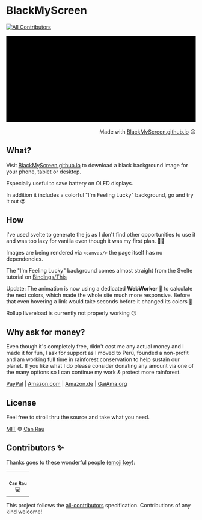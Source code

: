 # BlackMyScreen
<!-- ALL-CONTRIBUTORS-BADGE:START - Do not remove or modify this section -->
[![All Contributors](https://img.shields.io/badge/all_contributors-1-orange.svg?style=flat-square)](#contributors-)
<!-- ALL-CONTRIBUTORS-BADGE:END -->

![BlackMyScreen Logo](assets/BlackMyScreen.png)

<p align="right">
  Made with <a href="https://BlackMyScreen.github.io">BlackMyScreen.github.io</a> 😉
</p>

## What?

Visit [BlackMyScreen.github.io](https://BlackMyScreen.github.io) to download a black background image for your phone, tablet or desktop.

Especially useful to save battery on OLED displays.

In addition it includes a colorful "I'm Feeling Lucky" background, go and try it out 😍

## How

I've used svelte to generate the js as I don't find other opportunities to use it and was too lazy for vanilla even though it was my first plan. 🤷‍♂️

Images are being rendered via `<canvas/>` the page itself has no dependencies.

The "I'm Feeling Lucky" background comes almost straight from the Svelte tutorial on [Bindings/This](https://svelte.dev/tutorial/bind-this)

Update: The animation is now using a dedicated **WebWorker** 🚀 to calculate the next colors, which made the whole site much more responsive. Before that even hovering a link would take seconds before it changed its colors 😬

Rollup livereload is currently not properly working 😕

## Why ask for money?

Even though it's completely free, didn't cost me any actual money and I made it for fun, I ask for support as I moved to Perú, founded a non-profit and am working full time in rainforest conservation to help sustain our planet. If you like what I do please consider donating any amount via one of the many options so I can continue my work & protect more rainforest.

[PayPal](https://www.paypal.com/cgi-bin/webscr?hosted_button_id=5HFKFRYSFPJTU&cmd=_s-xclick)
| [Amazon.com](https://www.amazon.com?&_encoding=UTF8&tag=canrau-20&linkCode=ur2&linkId=ec6f8d1a20517adfd103e9241830c79d&camp=1789&creative=9325) | [Amazon.de](https://www.amazon.de?&_encoding=UTF8&tag=cara0f-21&linkCode=ur2&linkId=174406bdb90287801fab97f7a18e84b3&camp=1638&creative=6742) | [GaiAma.org](https://www.gaiama.org/en/donate)

## License

Feel free to stroll thru the source and take what you need.

[MIT](license) © [Can Rau](https://www.canrau.com/)

## Contributors ✨

Thanks goes to these wonderful people ([emoji key](https://allcontributors.org/docs/en/emoji-key)):

<!-- ALL-CONTRIBUTORS-LIST:START - Do not remove or modify this section -->
<!-- prettier-ignore-start -->
<!-- markdownlint-disable -->
<table>
  <tr>
    <td align="center"><a href="https://www.GaiAma.org"><img src="https://avatars0.githubusercontent.com/u/5196971?v=4" width="100px;" alt=""/><br /><sub><b>Can Rau</b></sub></a><br /><a href="https://github.com/BlackMyScreen/BlackMyScreen.github.io/commits?author=CanRau" title="Code">💻</a></td>
  </tr>
</table>

<!-- markdownlint-enable -->
<!-- prettier-ignore-end -->
<!-- ALL-CONTRIBUTORS-LIST:END -->

This project follows the [all-contributors](https://github.com/all-contributors/all-contributors) specification. Contributions of any kind welcome!